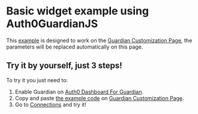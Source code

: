 # Basic widget example using Auth0GuardianJS
This [example](basic_widget.html) is designed to work on the [Guardian Customization Page](https://manage.auth0.com/#/guardian_mfa_page),
the parameters will be replaced automatically on this page.

## Try it by yourself, just 3 steps!
To try it you just need to:

1. Enable Guardian on [Auth0 Dashboard For Guardian](https://manage.auth0.com/#/guardian).
1. Copy and paste [the example code](basic_widget.html) on [Guardian Customization Page](https://manage.auth0.com/#/guardian_mfa_page).
1. Go to [Connections](https://manage.auth0.com/#/connections/database) and try it!
